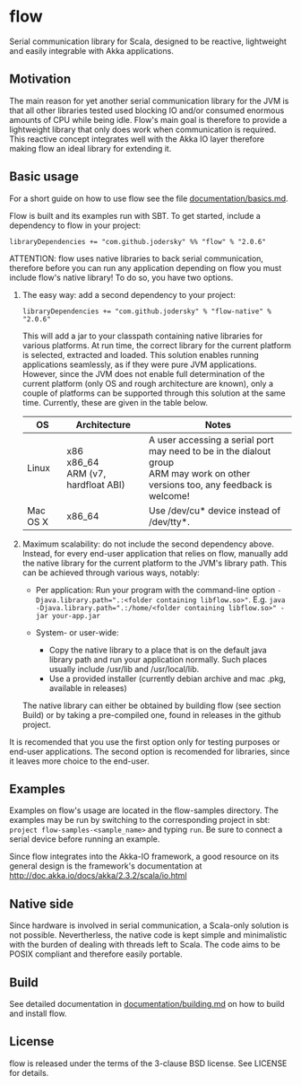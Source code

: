 # flow
Serial communication library for Scala, designed to be reactive, lightweight and easily integrable with Akka applications.

## Motivation
The main reason for yet another serial communication library for the JVM is that all other libraries tested used blocking IO and/or consumed enormous amounts of CPU while being idle. Flow's main goal is therefore to provide a lightweight library that only does work when communication is required. This reactive concept integrates well with the Akka IO layer therefore making flow an ideal library for extending it.

## Basic usage
For a short guide on how to use flow see the file [documentation/basics.md](documentation/basics.md).

Flow is built and its examples run with SBT. To get started, include a dependency to flow in your project:

    libraryDependencies += "com.github.jodersky" %% "flow" % "2.0.6"

ATTENTION: flow uses native libraries to back serial communication, therefore before you can run any application depending on flow you must include flow's native library! To do so, you have two options.

1.  The easy way: add a second dependency to your project:
        
        libraryDependencies += "com.github.jodersky" % "flow-native" % "2.0.6"

    This will add a jar to your classpath containing native libraries for various platforms. At run time, the correct library for the current platform is selected, extracted and loaded. This solution enables running applications seamlessly, as if they were pure JVM applications. However, since the JVM does not enable full determination of the current platform (only OS and rough architecture are known), only a couple of platforms can be supported through this solution at the same time. Currently, these are given in the table below.

    | OS                | Architecture         | Notes                                                                  |
    |-------------------|----------------------|------------------------------------------------------------------------|
    | Linux | x86<br>x86_64<br>ARM (v7, hardfloat ABI) | A user accessing a serial port may need to be in the dialout group <br> ARM may work on other versions too, any feedback is welcome!<br>|
    | Mac OS X | x86_64               | Use /dev/cu* device instead of /dev/tty*.                              |


2.  Maximum scalability: do not include the second dependency above. Instead, for every end-user application that relies on flow, manually add the native library for the current platform to the JVM's library path. This can be achieved through various ways, notably:
      - Per application:
        Run your program with the command-line option ```-Djava.library.path=".:<folder containing libflow.so>"```. E.g. ```java -Djava.library.path=".:/home/<folder containing libflow.so>" -jar your-app.jar```

      - System- or user-wide:
          - Copy the native library to a place that is on the default java library path and run your application normally. Such places usually include /usr/lib and /usr/local/lib.
          - Use a provided installer (currently debian archive and mac .pkg, available in releases)

    The native library can either be obtained by building flow (see section Build) or by taking a pre-compiled one, found in releases in the github project.

It is recomended that you use the first option only for testing purposes or end-user applications. The second option is recomended for libraries, since it leaves more choice to the end-user.

## Examples
Examples on flow's usage are located in the flow-samples directory. The examples may be run by switching to the corresponding project in sbt: `project flow-samples-<sample_name>` and typing `run`. Be sure to connect a serial device before running an example.

Since flow integrates into the Akka-IO framework, a good resource on its general design is the framework's documentation at http://doc.akka.io/docs/akka/2.3.2/scala/io.html

## Native side
Since hardware is involved in serial communication, a Scala-only solution is not possible. Nevertherless, the native code is kept simple and minimalistic with the burden of dealing with threads left to Scala. The code aims to be POSIX compliant and therefore easily portable.

## Build
See detailed documentation in [documentation/building.md](documentation/building.md) on how to build and install flow.

## License
flow is released under the terms of the 3-clause BSD license. See LICENSE for details.
